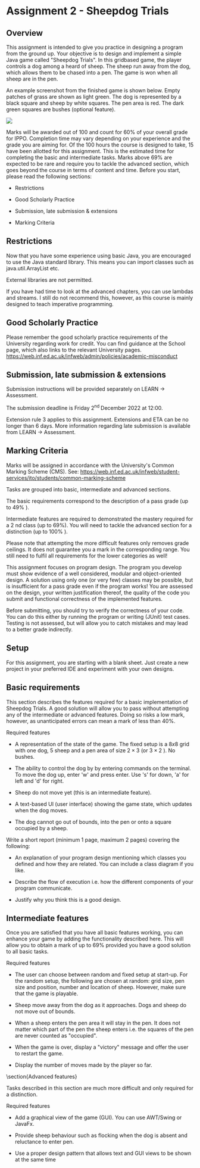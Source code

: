 # Assignment 2 - Sheepdog Trials 

## Overview

This assignment is intended to give you practice in designing a program from the ground up. Your objective is to design and implement a simple Java game called "Sheepdog Trials". In this gridbased game, the player controls a dog among a heard of sheep. The sheep run away from the dog, which allows them to be chased into a pen. The game is won when all sheep are in the pen.

An example screenshot from the finished game is shown below. Empty patches of grass are shown as light green. The dog is represented by a black square and sheep by white squares. The pen area is red. The dark green squares are bushes (optional feature).

![](https://cdn.mathpix.com/cropped/2022_11_13_95527203b54577db79ddg-1.jpg?height=1285&width=1060&top_left_y=1102&top_left_x=498)

Marks will be awarded out of 100 and count for $60 \%$ of your overall grade for IPPO. Completion time may vary depending on your experience and the grade you are aiming for. Of the 100 hours the course is designed to take, 15 have been allotted for this assignment. This is the estimated time for completing the basic and intermediate tasks. Marks above $69 \%$ are expected to be rare and require you to tackle the advanced section, which goes beyond the course in terms of content and time. Before you start, please read the following sections:

- Restrictions

- Good Scholarly Practice

- Submission, late submission \& extensions

- Marking Criteria

## Restrictions

Now that you have some experience using basic Java, you are encouraged to use the Java standard library. This means you can import classes such as java.util.ArrayList etc.

External libraries are not permitted.

If you have had time to look at the advanced chapters, you can use lambdas and streams. I still do not recommend this, however, as this course is mainly designed to teach imperative programming.

## Good Scholarly Practice

Please remember the good scholarly practice requirements of the University regarding work for credit. You can find guidance at the School page, which also links to the relevant University pages. https://web.inf.ed.ac.uk/infweb/admin/policies/academic-misconduct

## Submission, late submission \& extensions

Submission instructions will be provided separately on LEARN $\rightarrow$ Assessment.

The submission deadline is Friday $2^{\text {nd }}$ December 2022 at 12:00.

Extension rule 3 applies to this assignment. Extensions and ETA can be no longer than 6 days. More information regarding late submission is available from LEARN $\rightarrow$ Assessment.

## Marking Criteria

Marks will be assigned in accordance with the University's Common Marking Scheme (CMS). See: https://web.inf.ed.ac.uk/infweb/student-services/ito/students/common-marking-scheme

Tasks are grouped into basic, intermediate and advanced sections.

The basic requirements correspond to the description of a pass grade (up to $49 \%$ ).

Intermediate features are required to demonstrated the mastery required for a 2 nd class (up to 69\%). You will need to tackle the advanced section for a distinction (up to $100 \%$ ).

Please note that attempting the more difficult features only removes grade ceilings. It does not guarantee you a mark in the corresponding range. You still need to fulfil all requirements for the lower categories as well!

This assignment focuses on program design. The program you develop must show evidence of a well considered, modular and object-oriented design. A solution using only one (or very few) classes may be possible, but is insufficient for a pass grade even if the program works! You are assessed on the design, your written justification thereof, the quality of the code you submit and functional correctness of the implemented features.

Before submitting, you should try to verify the correctness of your code. You can do this either by running the program or writing (JUnit) test cases. Testing is not assessed, but will allow you to catch mistakes and may lead to a better grade indirectly. 

## Setup

For this assignment, you are starting with a blank sheet. Just create a new project in your preferred IDE and experiment with your own designs.

## Basic requirements

This section describes the features required for a basic implementation of Sheepdog Trials. A good solution will allow you to pass without attempting any of the intermediate or advanced features. Doing so risks a low mark, however, as unanticipated errors can mean a mark of less than $40 \%$.

Required features

- A representation of the state of the game. The fixed setup is a $8 x 8$ grid with one dog, 5 sheep and a pen area of size $2 \times 3$ (or $3 \times 2$ ). No bushes.

- The ability to control the dog by by entering commands on the terminal. To move the dog up, enter 'w' and press enter. Use 's' for down, 'a' for left and 'd' for right.

- Sheep do not move yet (this is an intermediate feature).

- A text-based UI (user interface) showing the game state, which updates when the dog moves.

- The dog cannot go out of bounds, into the pen or onto a square occupied by a sheep.

Write a short report (minimum 1 page, maximum 2 pages) covering the following:

- An explanation of your program design mentioning which classes you defined and how they are related. You can include a class diagram if you like.

- Describe the flow of execution i.e. how the different components of your program communicate.

- Justify why you think this is a good design.

## Intermediate features

Once you are satisfied that you have all basic features working, you can enhance your game by adding the functionality described here. This will allow you to obtain a mark of up to $69 \%$ provided you have a good solution to all basic tasks.

Required features

- The user can choose between random and fixed setup at start-up. For the random setup, the following are chosen at random: grid size, pen size and position, number and location of sheep. However, make sure that the game is playable.

- Sheep move away from the dog as it approaches. Dogs and sheep do not move out of bounds.

- When a sheep enters the pen area it will stay in the pen. It does not matter which part of the pen the sheep enters i.e. the squares of the pen are never counted as "occupied".

- When the game is over, display a "victory" message and offer the user to restart the game.

- Display the number of moves made by the player so far.

\section{Advanced features}

Tasks described in this section are much more difficult and only required for a distinction.

Required features

- Add a graphical view of the game (GUI). You can use AWT/Swing or JavaFx.

- Provide sheep behaviour such as flocking when the dog is absent and reluctance to enter pen.

- Use a proper design pattern that allows text and GUI views to be shown at the same time
